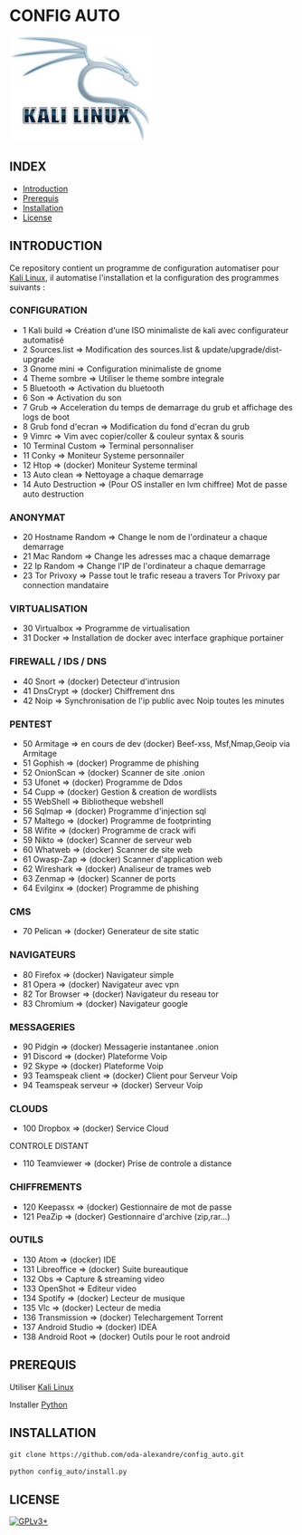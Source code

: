 # CONFIG AUTO

![kali linux](https://raw.githubusercontent.com/oda-alexandre/config_auto/master/img/logo-kali.png)
## INDEX

- [Introduction](#INTRODUCTION)
- [Prerequis](#PREREQUIS)
- [Installation](#INSTALLATION)
- [License](#LICENSE)


## INTRODUCTION

Ce repository contient un programme de configuration automatiser pour [Kali Linux](https://www.kali.org/), il automatise l'installation et la configuration des programmes suivants :

### CONFIGURATION

- 1 Kali build             => Création d'une ISO minimaliste de kali avec configurateur automatisé
- 2 Sources.list           => Modification des sources.list & update/upgrade/dist-upgrade
- 3 Gnome mini             => Configuration minimaliste de gnome
- 4 Theme sombre           => Utiliser le theme sombre integrale
- 5 Bluetooth              => Activation du bluetooth
- 6 Son                    => Activation du son
- 7 Grub                   => Acceleration du temps de demarrage du grub et affichage des logs de boot
- 8 Grub fond d'ecran      => Modification du fond d'ecran du grub
- 9 Vimrc                  => Vim avec copier/coller & couleur syntax & souris
- 10 Terminal Custom       => Terminal personnaliser
- 11 Conky                 => Moniteur Systeme personnailer
- 12 Htop                  => (docker) Moniteur Systeme terminal
- 13 Auto clean            => Nettoyage a chaque demarrage
- 14 Auto Destruction      => (Pour OS installer en lvm chiffree) Mot de passe auto destruction

### ANONYMAT

- 20 Hostname Random       => Change le nom de l'ordinateur a chaque demarrage
- 21 Mac Random            => Change les adresses mac a chaque demarrage
- 22 Ip Random             => Change l'IP de l'ordinateur a chaque demarrage
- 23 Tor Privoxy           => Passe tout le trafic reseau a travers Tor Privoxy par connection mandataire

### VIRTUALISATION

- 30 Virtualbox            => Programme de virtualisation
- 31 Docker                => Installation de docker avec interface graphique portainer

### FIREWALL / IDS / DNS

- 40 Snort                 => (docker) Detecteur d'intrusion
- 41 DnsCrypt              => (docker) Chiffrement dns
- 42 Noip                  => Synchronisation de l'ip public avec Noip toutes les minutes


### PENTEST

- 50 Armitage              => en cours de dev (docker) Beef-xss, Msf,Nmap,Geoip via Armitage
- 51 Gophish               => (docker) Programme de phishing
- 52 OnionScan             => (docker) Scanner de site .onion
- 53 Ufonet                => (docker) Programme de Ddos
- 54 Cupp                  => (docker) Gestion & creation de wordlists
- 55 WebShell              => Bibliotheque webshell
- 56 Sqlmap                => (docker) Programme d'injection sql
- 57 Maltego               => (docker) Programme de footprinting
- 58 Wifite                => (docker) Programme de crack wifi
- 59 Nikto                 => (docker) Scanner de serveur web
- 60 Whatweb               => (docker) Scanner de site web
- 61 Owasp-Zap             => (docker) Scanner d'application web
- 62 Wireshark             => (docker) Analiseur de trames web
- 63 Zenmap                => (docker) Scanner de ports
- 64 Evilginx              => (docker) Programme de phishing

### CMS

- 70 Pelican               => (docker) Generateur de site static

### NAVIGATEURS

- 80 Firefox               => (docker) Navigateur simple
- 81 Opera                 => (docker) Navigateur avec vpn
- 82 Tor Browser           => (docker) Navigateur du reseau tor
- 83 Chromium              => (docker) Navigateur google

### MESSAGERIES

- 90 Pidgin                => (docker) Messagerie instantanee .onion
- 91 Discord               => (docker) Plateforme Voip
- 92 Skype                 => (docker) Plateforme Voip
- 93 Teamspeak client      => (docker) Client pour Serveur Voip
- 94 Teamspeak serveur     => (docker) Serveur Voip

### CLOUDS

- 100 Dropbox               => (docker) Service Cloud

CONTROLE DISTANT

- 110 Teamviewer           => (docker) Prise de controle a distance

### CHIFFREMENTS

- 120 Keepassx             => (docker) Gestionnaire de mot de passe
- 121 PeaZip               => (docker) Gestionnaire d'archive (zip,rar...)

### OUTILS

- 130 Atom                 => (docker) IDE
- 131 Libreoffice          => (docker) Suite bureautique
- 132 Obs                  => Capture & streaming video
- 133 OpenShot             => Editeur video
- 134 Spotify              => (docker) Lecteur de musique
- 135 Vlc                  => (docker) Lecteur de media
- 136 Transmission         => (docker) Telechargement Torrent
- 137 Android Studio       => (docker) IDEA
- 138 Android Root         => (docker) Outils pour le root android


## PREREQUIS

Utiliser [Kali Linux](https://www.kali.org/)

Installer [Python](https://www.python.org/)


## INSTALLATION

```
git clone https://github.com/oda-alexandre/config_auto.git
```
```
python config_auto/install.py
```


## LICENSE

[![GPLv3+](http://gplv3.fsf.org/gplv3-127x51.png)](https://github.com/oda-alexandre/config_auto/blob/master/LICENSE)
